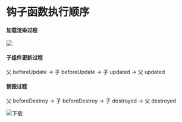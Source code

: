 # 钩子函数执行顺序

#### 加载渲染过程

![](D:\note\source\images\image-20200813184519631.png)

#### 子组件更新过程

父 beforeUpdate -> 子 beforeUpdate -> 子 updated -> 父 updated

#### 销毁过程

父 beforeDestroy -> 子 beforeDestroy -> 子 destroyed -> 父 destroyed

![下载](D:\note\source\images\下载.png)

